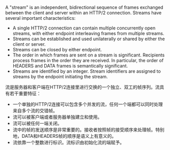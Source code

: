 A "stream" is an independent, bidirectional sequence of frames exchanged between the client and server within an HTTP/2 connection. Streams have several important characteristics:

+	A single HTTP/2 connection can contain multiple concurrently open streams, with either endpoint interleaving frames from multiple streams.
+	Streams can be established and used unilaterally or shared by either the client or server.
+	Streams can be closed by either endpoint.
+	The order in which frames are sent on a stream is significant. Recipients process frames in the order they are received. In particular, the order of HEADERS and DATA frames is semantically significant.
+	Streams are identified by an integer. Stream identifiers are assigned to streams by the endpoint initiating the stream.

流是服务器和客户端在HTTP/2连接里进行交换的一个独立、双工的帧序列。流具有若干重要特征：

+  一个单独的HTTP/2连接可以包含多个并发的流，任何一个端都可以同时处理来自多个流的交错帧。
+  流可以被客户端或者服务器单独建立和使用。
+  流可以被任何一端关闭。
+  流中的帧的发送顺序是非常重要的。接收者按照帧的接受顺序来处理帧。特别地，DATA和HEADERS帧的顺序是语义上有意义的。
+  流依靠一个整数进行标识。流标识由初始化流的端赋予。